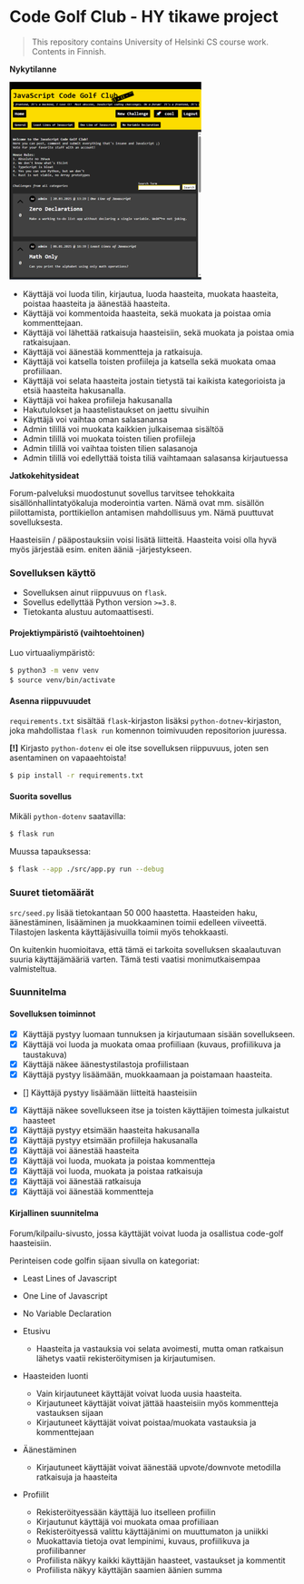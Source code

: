 # Code Golf Club - HY tikawe project
> This repository contains University of Helsinki CS course work. Contents in Finnish.

**Nykytilanne**

![preview](preview.png)

- Käyttäjä voi luoda tilin, kirjautua, luoda haasteita, muokata haasteita, poistaa haasteita ja äänestää haasteita.
- Käyttäjä voi kommentoida haasteita, sekä muokata ja poistaa omia kommenttejaan.
- Käyttäjä voi lähettää ratkaisuja haasteisiin, sekä muokata ja poistaa omia ratkaisujaan.
- Käyttäjä voi äänestää kommentteja ja ratkaisuja.
- Käyttäjä voi katsella toisten profiileja ja katsella sekä muokata omaa profiiliaan.
- Käyttäjä voi selata haasteita jostain tietystä tai kaikista kategorioista ja etsiä haasteita hakusanalla.
- Käyttäjä voi hakea profiileja hakusanalla
- Hakutulokset ja haastelistaukset on jaettu sivuihin
- Käyttäjä voi vaihtaa oman salasanansa
- Admin tilillä voi muokata kaikkien julkaisemaa sisältöä
- Admin tilillä voi muokata toisten tilien profiileja
- Admin tilillä voi vaihtaa toisten tilien salasanoja
- Admin tilillä voi edellyttää toista tiliä vaihtamaan salasansa kirjautuessa

**Jatkokehitysideat**

Forum-palveluksi muodostunut sovellus tarvitsee tehokkaita sisällönhallintatyökaluja moderointia varten. Nämä ovat mm. sisällön piilottamista, porttikiellon antamisen mahdollisuus ym. Nämä puuttuvat sovelluksesta.

Haasteisiin / pääpostauksiin voisi lisätä liitteitä. Haasteita voisi olla hyvä myös järjestää esim. eniten ääniä -järjestykseen.

### Sovelluksen käyttö
- Sovelluksen ainut riippuvuus on `flask`.
- Sovellus edellyttää Python version `>=3.8`.
- Tietokanta alustuu automaattisesti.

#### Projektiympäristö (vaihtoehtoinen)
Luo virtuaaliympäristö:

```bash
$ python3 -m venv venv
$ source venv/bin/activate
```

#### Asenna riippuvuudet
`requirements.txt` sisältää `flask`-kirjaston lisäksi `python-dotnev`-kirjaston, joka mahdollistaa `flask run` komennon toimivuuden repositorion juuressa.

**[!]** Kirjasto `python-dotenv` ei ole itse sovelluksen riippuvuus, joten sen asentaminen on vapaaehtoista!

```bash
$ pip install -r requirements.txt
```

#### Suorita sovellus
Mikäli `python-dotenv` saatavilla:

```bash
$ flask run
```

Muussa tapauksessa:

```bash
$ flask --app ./src/app.py run --debug
```

### Suuret tietomäärät
`src/seed.py` lisää tietokantaan 50 000 haastetta. Haasteiden haku, äänestäminen, lisääminen ja muokkaaminen toimii edelleen viiveettä.
Tilastojen laskenta käyttäjäsivuilla toimii myös tehokkaasti.

On kuitenkin huomioitava, että tämä ei tarkoita sovelluksen skaalautuvan suuria käyttäjämääriä varten. Tämä testi vaatisi monimutkaisempaa valmisteltua.

### Suunnitelma

#### Sovelluksen toiminnot
- [X] Käyttäjä pystyy luomaan tunnuksen ja kirjautumaan sisään sovellukseen.
- [X] Käyttäjä voi luoda ja muokata omaa profiiliaan (kuvaus, profiilikuva ja taustakuva)
- [X] Käyttäjä näkee äänestystilastoja profiilistaan
- [X] Käyttäjä pystyy lisäämään, muokkaamaan ja poistamaan haasteita.
- [] Käyttäjä pystyy lisäämään liitteitä haasteisiin
- [X] Käyttäjä näkee sovellukseen itse ja toisten käyttäjien toimesta julkaistut haasteet
- [X] Käyttäjä pystyy etsimään haasteita hakusanalla
- [X] Käyttäjä pystyy etsimään profiileja hakusanalla
- [X] Käyttäjä voi äänestää haasteita
- [X] Käyttäjä voi luoda, muokata ja poistaa kommentteja
- [X] Käyttäjä voi luoda, muokata ja poistaa ratkaisuja
- [X] Käyttäjä voi äänestää ratkaisuja
- [X] Käyttäjä voi äänestää kommentteja

#### Kirjallinen suunnitelma
Forum/kilpailu-sivusto, jossa käyttäjät voivat luoda ja osallistua code-golf haasteisiin.

Perinteisen code golfin sijaan sivulla on kategoriat:
- Least Lines of Javascript
- One Line of Javascript
- No Variable Declaration

- Etusivu
    - Haasteita ja vastauksia voi selata avoimesti, mutta oman ratkaisun lähetys vaatii rekisteröitymisen ja kirjautumisen.

- Haasteiden luonti
    - Vain kirjautuneet käyttäjät voivat luoda uusia haasteita.
    - Kirjautuneet käyttäjät voivat jättää haasteisiin myös kommentteja vastauksen sijaan
    - Kirjautuneet käyttäjät voivat poistaa/muokata vastauksia ja kommenttejaan

- Äänestäminen
    - Kirjautuneet käyttäjät voivat äänestää upvote/downvote metodilla ratkaisuja ja haasteita

- Profiilit
    - Rekisteröityessään käyttäjä luo itselleen profiilin
    - Kirjautunut käyttäjä voi muokata omaa profiiliaan
    - Rekisteröityessä valittu käyttäjänimi on muuttumaton ja uniikki
    - Muokattavia tietoja ovat lempinimi, kuvaus, profiilikuva ja profiilibanner
    - Profiilista näkyy kaikki käyttäjän haasteet, vastaukset ja kommentit
    - Profiilista näkyy käyttäjän saamien äänien summa
